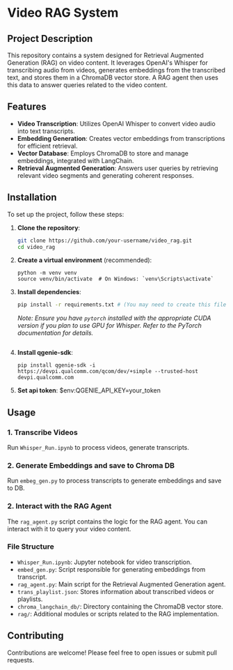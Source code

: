 # Video RAG System

## Project Description
This repository contains a system designed for Retrieval Augmented Generation (RAG) on video content. It leverages OpenAI's Whisper for transcribing audio from videos, generates embeddings from the transcribed text, and stores them in a ChromaDB vector store. A RAG agent then uses this data to answer queries related to the video content.

## Features
-   **Video Transcription**: Utilizes OpenAI Whisper to convert video audio into text transcripts.
-   **Embedding Generation**: Creates vector embeddings from transcriptions for efficient retrieval.
-   **Vector Database**: Employs ChromaDB to store and manage embeddings, integrated with LangChain.
-   **Retrieval Augmented Generation**: Answers user queries by retrieving relevant video segments and generating coherent responses.

## Installation
To set up the project, follow these steps:

1.  **Clone the repository**:
    ```bash
    git clone https://github.com/your-username/video_rag.git
    cd video_rag
    ```

2.  **Create a virtual environment** (recommended):
    ```
    python -m venv venv
    source venv/bin/activate  # On Windows: `venv\Scripts\activate`
    ```

3.  **Install dependencies**:
    ```bash
    pip install -r requirements.txt # (You may need to create this file)
    ```
    *Note: Ensure you have `pytorch` installed with the appropriate CUDA version if you plan to use GPU for Whisper. Refer to the PyTorch documentation for details.*

    ```
4.  **Install qgenie-sdk**:
    ```
    pip install qgenie-sdk -i https://devpi.qualcomm.com/qcom/dev/+simple --trusted-host devpi.qualcomm.com
    ```

5.  **Set api token**:
     $env:QGENIE_API_KEY=your_token

## Usage
### 1. Transcribe Videos
Run `Whisper_Run.ipynb` to process videos, generate transcripts.

### 2. Generate Embeddings and save to Chroma DB
Run `embeg_gen.py` to process  transcripts to generate embeddings and save to DB.

### 2. Interact with the RAG Agent
The `rag_agent.py` script contains the logic for the RAG agent. You can interact with it to query your video content.

### File Structure
-   `Whisper_Run.ipynb`: Jupyter notebook for video transcription.
-   `embed_gen.py`: Script responsible for generating embeddings from transcript.
-   `rag_agent.py`: Main script for the Retrieval Augmented Generation agent.
-   `trans_playlist.json`: Stores information about transcribed videos or playlists.
-   `chroma_langchain_db/`: Directory containing the ChromaDB vector store.
-   `rag/`: Additional modules or scripts related to the RAG implementation.

## Contributing
Contributions are welcome! Please feel free to open issues or submit pull requests.


